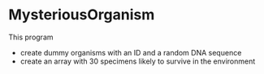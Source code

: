 # MysteriousOrganism
This program 
 - create dummy organisms with an ID and a random DNA sequence 
 - create an array with 30 specimens likely to survive in the environment
